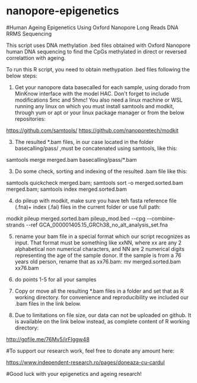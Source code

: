 # nanopore-epigenetics
#Human Ageing Epigenetics Using Oxford Nanopore Long Reads DNA RRMS Sequencing

This script uses DNA methylation .bed files obtained with Oxford Nanopore human DNA sequencing to find the CpGs methylated in direct or reversed correlattion with ageing.  

To run this R script, you need to obtain methypation .bed files following the below steps:

1. Get your nanopore data basecalled for each sample, using dorado from MinKnow interface with the model HAC. Don't forget to include modifications 5mc and 5hmc! You also need a linux machine or WSL running any linux on which you must install samtools and modkit, through yum or apt or your linux package manager or from the below repositories:

https://github.com/samtools/
https://github.com/nanoporetech/modkit

3. The resulted *.bam files, in our case located in the folder basecalling/pass/  ,must be concatenated using samtools, like this:

samtools merge merged.bam basecalling/pass/*.bam

3. Do some check, sorting and indexing of the resulted .bam file like this:

samtools quickcheck merged.bam; samtools sort -o merged.sorted.bam merged.bam; samtools index merged.sorted.bam

4. do pileup with modkit, make sure you have teh fasta reference file (.fna)+ index (.fai) files in the current folder or use full path:

modkit pileup merged.sorted.bam pileup_mod.bed --cpg --combine-strands --ref GCA_000001405.15_GRCh38_no_alt_analysis_set.fna

5. rename your bam file in a special format which our script recognizes as input. That format must be something like xxNN, where xx are any 2 alphabetical non numerical characters, and NN are 2 numerical digits representing the age of the sample donor. If the sample is from a 76 years old person, rename that as xx76.bam:
mv merged.sorted.bam xx76.bam

6. do points 1-5 for all your samples

7. Copy or move all the resulting *.bam files in a folder and set that as R working directory.
for convenience and reproducibility we included our .bam files in the link below.
8. Due to limitations on file size, our data can not be uploaded on github. It is available on the link below instead, as complete content of R working directory: 

http://gofile.me/76Mv5/irFIggw48


#To support our research work, feel free to donate any amount here:

https://www.independent-research.ro/pages/doneaza-cu-cardul

#Good luck with your epigenetics and ageing research!
